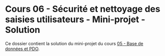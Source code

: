 # Cours 06 - Sécurité et nettoyage des saisies utilisateurs - Mini-projet - Solution

Ce dossier contient la solution du mini-projet du cours
[05 - Base de données et PDO](../../README.md).

